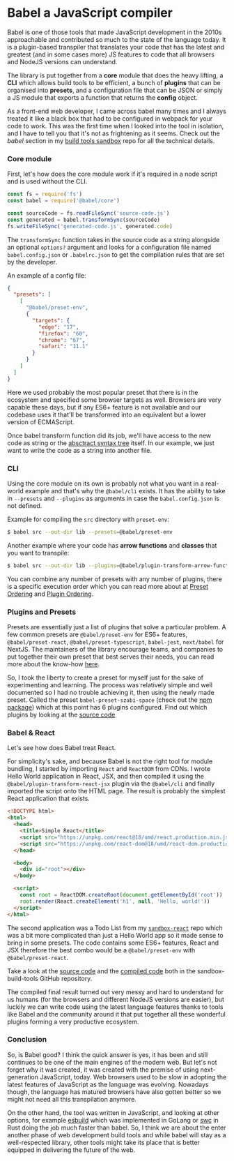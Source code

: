 # Babel a JavaScript compiler

Babel is one of those tools that made JavaScript development in the 2010s approachable and contributed so much to the state of the language today. It is a plugin-based transpiler that translates your code that has the latest and greatest (and in some cases more) JS features to code that all browsers and NodeJS versions can understand.

The library is put together from a **core** module that does the heavy lifting, a **CLI** which allows build tools to be efficient, a bunch of **plugins** that can be organised into **presets**, and a configuration file that can be JSON or simply a JS module that exports a function that returns the **config** object.

As a front-end web developer, I came across babel many times and I always treated it like a black box that had to be configured in webpack for your code to work. This was the first time when I looked into the tool in isolation, and I have to tell you that it's not as frightening as it seems. Check out the _babel_ section in my [build tools sandbox](https://github.com/szabikr/sandbox-build-tools) repo for all the technical details.

### Core module

First, let's how does the core module work if it's required in a node script and is used without the CLI.

```javascript
const fs = require('fs')
const babel = require('@babel/core')

const sourceCode = fs.readFileSync('source-code.js')
const generated = babel.transformSync(sourceCode)
fs.writeFileSync('generated-code.js', generated.code)
```

The `transformSync` function takes in the source code as a string alongside an optional `options?` argument and looks for a configuration file named `babel.config.json` or `.babelrc.json` to get the compilation rules that are set by the developer.

An example of a config file:

```json
{
  "presets": [
    [
      "@babel/preset-env",
      {
        "targets": {
          "edge": "17",
          "firefox": "60",
          "chrome": "67",
          "safari": "11.1"
        }
      }
    ]
  ]
}
```

Here we used probably the most popular preset that there is in the ecosystem and specified some browser targets as well. Browsers are very capable these days, but if any ES6+ feature is not available and our codebase uses it that'll be transformed into an equivalent but a lower version of ECMAScript.

Once babel transform function did its job, we'll have access to the new code as string or the [absctract syntax tree](https://en.wikipedia.org/wiki/Abstract_syntax_tree) itself. In our example, we just want to write the code as a string into another file.

### CLI

Using the core module on its own is probably not what you want in a real-world example and that's why the `@babel/cli` exists. It has the ability to take in `--presets` and `--plugins` as arguments in case the `babel.config.json` is not defined.

Example for compiling the `src` directory with `preset-env`:

```bash
$ babel src --out-dir lib --presets=@babel/preset-env
```

Another example where your code has **arrow functions** and **classes** that you want to transpile:

```bash
$ babel src --out-dir lib --plugins=@babel/plugin-transform-arrow-functions,@babel/plugin-transform-classes
```

You can combine any number of presets with any number of plugins, there is a specific execution order which you can read more about at [Preset Ordering](https://babeljs.io/docs/en/presets#preset-ordering) and [Plugin Ordering](https://babeljs.io/docs/en/plugins#plugin-ordering).

### Plugins and Presets

Presets are essentially just a list of plugins that solve a particular problem. A few common presets are `@babel/preset-env` for ES6+ features, `@babel/preset-react`, `@babel/preset-typescript`, `babel-jest`, `next/babel` for NextJS. The maintainers of the library encourage teams, and companies to put together their own preset that best serves their needs, you can read more about the know-how [here](https://github.com/jamiebuilds/babel-handbook/blob/master/translations/en/user-handbook.md#making-your-own-preset).

So, I took the liberty to create a preset for myself just for the sake of experimenting and learning. The process was relatively simple and well documented so I had no trouble achieving it, then using the newly made preset. Called the preset `babel-preset-szabi-space` (check out the [npm package](https://www.npmjs.com/package/babel-preset-szabi-space)) which at this point has 6 plugins configured. Find out which plugins by looking at the [source code](https://github.com/szabikr/sandbox-build-tools/blob/main/babel/babel-preset-szabi-space/index.js)

### Babel & React

Let's see how does Babel treat React.

For simplicity's sake, and because Babel is not the right tool for module bundling, I started by importing `React` and `ReactDOM` from CDNs. I wrote Hello World application in React, JSX, and then compiled it using the `@babel/plugin-transform-react-jsx` plugin via the `@babel/cli` and finally imported the script onto the HTML page. The result is probably the simplest React application that exists.

```html
<!DOCTYPE html>
<html>
  <head>
    <title>Simple React</title>
    <script src="https://unpkg.com/react@18/umd/react.production.min.js"></script>
    <script src="https://unpkg.com/react-dom@18/umd/react-dom.production.min.js"></script>
  </head>

  <body>
    <div id="root"></div>
  </body>

  <script>
    const root = ReactDOM.createRoot(document.getElementById('root'))
    root.render(React.createElement('h1', null, 'Hello, world!'))
  </script>
</html>
```

The second application was a Todo List from my [`sandbox-react`](https://github.com/szabikr/sandbox-react) repo which was a bit more complicated than just a Hello World app so it made sense to bring in some presets. The code contains some ES6+ features, React and JSX therefore the best combo would be a `@babel/preset-env` with `@babel/preset-react`.

Take a look at the [source code](https://github.com/szabikr/sandbox-build-tools/blob/main/babel/babel-react/src/todo-list.js) and the [compiled code](https://github.com/szabikr/sandbox-build-tools/blob/main/babel/babel-react/lib/index.js) both in the sandbox-build-tools GitHub repository.

The compiled final result turned out very messy and hard to understand for us humans (for the browsers and different NodeJS versions are easier), but luckily we can write code using the latest language features thanks to tools like Babel and the community around it that put together all these wonderful plugins forming a very productive ecosystem.

### Conclusion

So, is Babel good? I think the quick answer is yes, it has been and still continues to be one of the main engines of the modern web. But let's not forget why it was created, it was created with the premise of using next-generation JavaScript, today. Web browsers used to be slow in adopting the latest features of JavaScript as the language was evolving. Nowadays though, the language has matured browsers have also gotten better so we might not need all this transpilation anymore.

On the other hand, the tool was written in JavaScript, and looking at other options, for example [esbuild](https://esbuild.github.io/) which was implemented in GoLang or [swc](https://swc.rs/) in Rust doing the job much faster than babel. So, I think we are about the enter another phase of web development build tools and while babel will stay as a well-respected library, other tools might take its place that is better equipped in delivering the future of the web.
